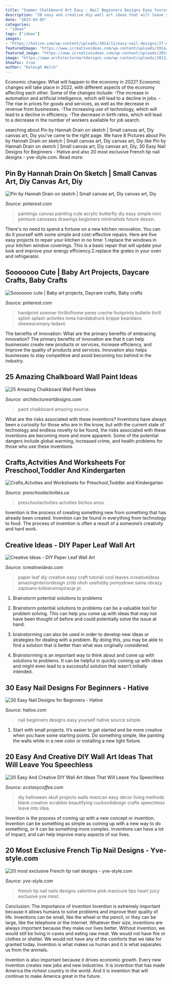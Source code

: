 ```yaml
---
title: "Summer Chalkboard Art Easy : Nail Beginners Designs Easy Yourself Hative Source Simple"
description: "20 easy and creative diy wall art ideas that will leave you speechless"
date: "2023-03-05"
categories:
- "ideas"
tags: ["ideas"]
images:
- "https://hative.com/wp-content/uploads/2014/11/easy-nail-designs/27-easy-nail-designs-for-beginners.jpg"
featuredImage: "https://www.icreativeideas.com/wp-content/uploads/2014/09/Creative-Ideas-DIY-Paper-Leaf-Wall-Art.jpg"
featured_image: "https://www.icreativeideas.com/wp-content/uploads/2014/09/Creative-Ideas-DIY-Paper-Leaf-Wall-Art.jpg"
image: "https://www.architectureartdesigns.com/wp-content/uploads/2013/06/1113.jpg"
ShowToc: true
author: "Kaleigh Welch"
---
```



Economic changes: What will happen to the economy in 2022?
Economic changes will take place in 2022, with different aspects of the economy affecting each other. Some of the changes include: 
-The increase in automation and artificial intelligence, which will lead to a decline in jobs. 
-The rise in prices for goods and services, as well as the decrease in revenue from businesses. 
-The increasing use of technology, which will lead to a decline in efficiency. 
-The decrease in birth rates, which will lead to a decrease in the number of workers available for job search.

	

		
searching about Pin by Hannah Drain on sketch | Small canvas art, Diy canvas art, Diy you've came to the right page. We have 8 Pictures about Pin by Hannah Drain on sketch | Small canvas art, Diy canvas art, Diy like Pin by Hannah Drain on sketch | Small canvas art, Diy canvas art, Diy, 30 Easy Nail Designs for Beginners - Hative and also 20 most exclusive French tip nail designs - yve-style.com. Read more:
		
    
## Pin By Hannah Drain On Sketch | Small Canvas Art, Diy Canvas Art, Diy

<img loading=lazy src="https://i.pinimg.com/736x/ba/d8/a3/bad8a3d87884b9147d548e0e58a17271.jpg" onerror="this.onerror=null;this.src='https://tse2.mm.bing.net/th?id=OIP.3OKrGZgl4qSglEmke1o4DQHaOs&amp;pid=15.1';" alt="Pin by Hannah Drain on sketch | Small canvas art, Diy canvas art, Diy">

_Source: pinterest.com_

>paintings canvas painting cute acrylic butterfly diy easy simple mini peinture canvases drawings beginners minimaliste future dessin. 

	

There's no need to spend a fortune on a new kitchen renovation. You can do it yourself with some simple and cost-effective repairs. Here are five easy projects to repair your kitchen in no time: 1.replace the windows in your kitchen window coverings. This is a basic repair that will update your look and improve your energy efficiency.2.replace the grates in your oven and refrigerator.

    
## Sooooooo Cute | Baby Art Projects, Daycare Crafts, Baby Crafts

<img loading=lazy src="https://i.pinimg.com/736x/28/b0/a1/28b0a15452231b16c47dc1a53f85c211.jpg" onerror="this.onerror=null;this.src='https://tse2.mm.bing.net/th?id=OIP.Cf-5mmaVRuse_G73Ko_wiwHaJ3&amp;pid=15.1';" alt="Sooooooo cute | Baby art projects, Daycare crafts, Baby crafts">

_Source: pinterest.com_

>handprint sommer thrillofhome peres creche footprints bulletin thrill splish splash activites inma handabdruck krippe beardians shewearsmany tedavii. 

	

The benefits of innovation: What are the primary benefits of embracing innovation?
The primary benefits of innovation are that it can help businesses create new products or services, increase efficiency, and improve the quality of products and services. Innovation also helps businesses to stay competitive and avoid becoming too behind in the industry.

    
## 25 Amazing Chalkboard Wall Paint Ideas

<img loading=lazy src="https://www.architectureartdesigns.com/wp-content/uploads/2013/06/1113.jpg" onerror="this.onerror=null;this.src='https://tse2.mm.bing.net/th?id=OIP.DMuFmeB2SnSJLYwYkSZH2gHaIz&amp;pid=15.1';" alt="25 Amazing Chalkboard Wall Paint Ideas">

_Source: architectureartdesigns.com_

>paint chalkboard amazing source. 

	

What are the risks associated with these inventions?
Inventions have always been a curiosity for those who are in the know, but with the current state of technology and endless novelty to be found, the risks associated with these inventions are becoming more and more apparent. Some of the potential dangers include global warming, increased crime, and health problems for those who use these inventions.

    
## Crafts,Actvities And Worksheets For Preschool,Toddler And Kindergarten

<img loading=lazy src="https://www.preschoolactivities.us/wp-content/uploads/2016/09/octopus-craft.jpg" onerror="this.onerror=null;this.src='https://tse3.mm.bing.net/th?id=OIP.fHuMb2W2xNb6LnFUpxoIYwHaJ4&amp;pid=15.1';" alt="Crafts,Actvities and Worksheets for Preschool,Toddler and Kindergarten">

_Source: preschoolactivities.us_

>preschoolactivities actvities bichos anos. 

	

Invention is the process of creating something new from something that has already been created. Invention can be found in everything from technology to food. The process of invention is often a result of a someone’s creativity and hard work.

    
## Creative Ideas - DIY Paper Leaf Wall Art

<img loading=lazy src="https://www.icreativeideas.com/wp-content/uploads/2014/09/Creative-Ideas-DIY-Paper-Leaf-Wall-Art.jpg" onerror="this.onerror=null;this.src='https://tse3.mm.bing.net/th?id=OIP.NaBKi6bbJXAmOW-tOZdBQgHaHa&amp;pid=15.1';" alt="Creative Ideas - DIY Paper Leaf Wall Art">

_Source: icreativeideas.com_

>paper leaf diy creative easy craft tutorial cool leaves icreativeideas amazinginteriordesign zrób ohoh usefuldiy pomysłowe sama obrazy zapisano kobieceinspiracje pl. 

	

1. Brainstorm potential solutions to problems
1. Brainstorm potential solutions to problems can be a valuable tool for problem solving. This can help you come up with ideas that may not have been thought of before and could potentially solve the issue at hand.
2. brainstorming can also be used in order to develop new ideas or strategies for dealing with a problem. By doing this, you may be able to find a solution that is better than what was originally considered.

3. Brainstorming is an important way to think about and come up with solutions to problems. It can be helpful in quickly coming up with ideas and might even lead to a successful solution that wasn’t initially intended.

    
## 30 Easy Nail Designs For Beginners - Hative

<img loading=lazy src="https://hative.com/wp-content/uploads/2014/11/easy-nail-designs/27-easy-nail-designs-for-beginners.jpg" onerror="this.onerror=null;this.src='https://tse1.mm.bing.net/th?id=OIP.6bCxR0tzGvIhlcLXFK9oFQHaLG&amp;pid=15.1';" alt="30 Easy Nail Designs for Beginners - Hative">

_Source: hative.com_

>nail beginners designs easy yourself hative source simple. 

	

1. Start with small projects. It’s easier to get started and be more creative when you have some starting points. Do something simple, like painting the walls white in a new color or installing a new light fixture. 

    
## 20 Easy And Creative DIY Wall Art Ideas That Will Leave You Speechless

<img loading=lazy src="https://i0.wp.com/www.ecstasycoffee.com/wp-content/uploads/2016/09/DIY-skull-wall-art.jpg?resize=600%2C896" onerror="this.onerror=null;this.src='https://tse4.mm.bing.net/th?id=OIP.PFbWMQtR5nAiCjZckOa2YgHaLD&amp;pid=15.1';" alt="20 Easy And Creative DIY Wall Art Ideas That Will Leave You Speechless">

_Source: ecstasycoffee.com_

>diy halloween skull projects walls mexican easy decor living methods blank creative scrabble beautifying cuckoo4design crafts speechless leave into idea. 

	

Invention is the process of coming up with a new concept or invention. Invention can be something as simple as coming up with a new way to do something, or it can be something more complex. Inventions can have a lot of impact, and can help improve many aspects of our lives.

    
## 20 Most Exclusive French Tip Nail Designs - Yve-style.com

<img loading=lazy src="http://yve-style.com/wp-content/uploads/2014/11/french-tip-nail-art.jpg" onerror="this.onerror=null;this.src='https://tse3.mm.bing.net/th?id=OIP.r6NbnKo34CejhB8uwA6CRgHaJ3&amp;pid=15.1';" alt="20 most exclusive French tip nail designs - yve-style.com">

_Source: yve-style.com_

>french tip nail nails designs valentine pink manicure tips heart juicy exclusive yve most. 

	

Conclusion: The importance of invention
Invention is extremely important because it allows humans to solve problems and improve their quality of life. Inventions can be small, like the wheel or the pencil, or they can be large, like the telephone or the internet. Whatever their size, inventions are always important because they make our lives better.
Without invention, we would still be living in caves and eating raw meat. We would not have fire or clothes or shelter. We would not have any of the comforts that we take for granted today. Invention is what makes us human and it is what separates us from the animals.

Invention is also important because it drives economic growth. Every new invention creates new jobs and new industries. It is invention that has made America the richest country in the world. And it is invention that will continue to make America great in the future.

